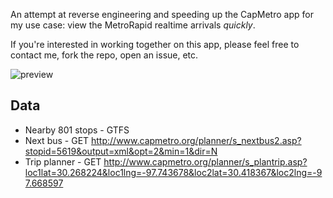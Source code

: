 An attempt at reverse engineering and speeding up the CapMetro app for my use case: view the MetroRapid realtime arrivals *quickly*.

If you're interested in working together on this app, please feel free to contact me, fork the repo, open an issue, etc.

![preview](https://photos-5.dropbox.com/t/0/AADU0dBSjBNq6NMSRpnNR4LEmWDykvCwUOIwvpwflE8jmg/12/220760525/png/1024x768/3/1392879600/0/2/iOS%20Simulator%20Screen%20shot%20Feb%2019%2C%202014%2C%2011.22.00%20PM.png/WVdkn48BnDYbjRSBSh_Tz9UnAxTqbdZQ7dTXZ_fgIwo)

Data
--

- Nearby 801 stops - GTFS
- Next bus - GET http://www.capmetro.org/planner/s_nextbus2.asp?stopid=5619&output=xml&opt=2&min=1&dir=N
- Trip planner - GET http://www.capmetro.org/planner/s_plantrip.asp?loc1lat=30.268224&loc1lng=-97.743678&loc2lat=30.418367&loc2lng=-97.668597

